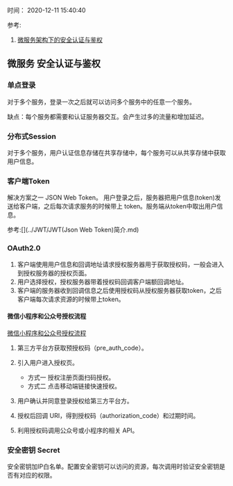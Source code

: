 时间： 2020-12-11 15:40:40

参考:

1. [微服务架构下的安全认证与鉴权](https://www.infoq.cn/article/uib7ark52myroa2kl7xf)

## 微服务 安全认证与鉴权

### 单点登录

对于多个服务，登录一次之后就可以访问多个服务中的任意一个服务。

缺点：每个服务都需要和认证服务器交互。会产生过多的流量和增加延迟。

### 分布式Session

对于多个服务，用户认证信息存储在共享存储中，每个服务可以从共享存储中获取用户信息。

### 客户端Token

解决方案之一 JSON Web Token。 用户登录之后，服务器把用户信息(token)发送给客户端，之后每次请求服务的时候带上 token。服务端从token中取出用户信息。

参考:[](../JWT/JWT(Json Web Token)简介.md)

### OAuth2.0 

1. 客户端使用用户信息和回调地址请求授权服务器用于获取授权码，一般会进入到授权服务器的授权页面。
2. 用户选择授权，授权服务器带着授权码回调客户端额回调地址。
3. 客户端的服务器收到回调信息之后使用授权码从授权服务器获取token，之后客户端每次请求资源的时候带上token。

#### 微信小程序和公众号授权流程

[微信小程序和公众号授权流程](https://developers.weixin.qq.com/doc/oplatform/Third-party_Platforms/Authorization_Process_Technical_Description.html)

1. 第三方平台方获取预授权码（pre_auth_code）。
2. 引入用户进入授权页。

    * 方式一  授权注册页面扫码授权。
    * 方式二 点击移动端链接快速授权。

3. 用户确认并同意登录授权给第三方平台方。
4. 授权后回调 URI，得到授权码（authorization_code）和过期时间。
5. 利用授权码调用公众号或小程序的相关 API。

### 安全密钥 Secret 

安全密钥加IP白名单。配置安全密钥可以访问的资源，每次调用时验证安全密钥是否有对应的权限。








